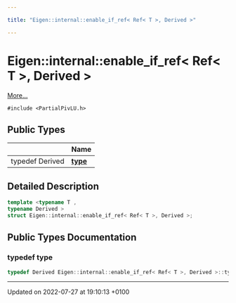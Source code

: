 ```yaml
---

title: "Eigen::internal::enable_if_ref< Ref< T >, Derived >"

---
```


# Eigen::internal::enable_if_ref< Ref< T >, Derived >



 [More...](#detailed-description)


`#include <PartialPivLU.h>`

## Public Types

|                | Name           |
| -------------- | -------------- |
| typedef Derived | **[type](http://example.org/classes/structeigen_1_1internal_1_1enable__if__ref_3_01ref_3_01t_01_4_00_01derived_01_4/#typedef-type)**  |

## Detailed Description

```cpp
template <typename T ,
typename Derived >
struct Eigen::internal::enable_if_ref< Ref< T >, Derived >;
```

## Public Types Documentation

### typedef type

```cpp
typedef Derived Eigen::internal::enable_if_ref< Ref< T >, Derived >::type;
```


-------------------------------

Updated on 2022-07-27 at 19:10:13 +0100